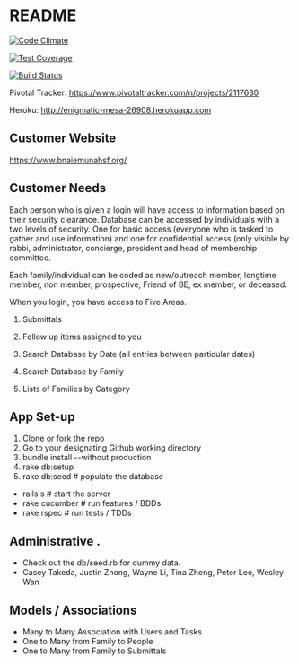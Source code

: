 # README

[![Code Climate](https://codeclimate.com/github/Justinzh1/Emunah/badges/gpa.svg)](https://codeclimate.com/github/Justinzh1/Emunah)

[![Test Coverage](https://codeclimate.com/github/Justinzh1/Emunah/badges/coverage.svg)](https://codeclimate.com/github/Justinzh1/Emunah/coverage)

[![Build Status](https://travis-ci.org/Justinzh1/Emunah.svg?branch=master)](https://travis-ci.org/Justinzh1/Emunah)

Pivotal Tracker: https://www.pivotaltracker.com/n/projects/2117630

Heroku: http://enigmatic-mesa-26908.herokuapp.com

## Customer Website
https://www.bnaiemunahsf.org/

## Customer Needs

Each person who is given a login will have access to information based on their security clearance.  Database can be accessed by individuals with a two levels of security.  One for basic access (everyone who is tasked to gather and use information) and one for confidential access (only visible by rabbi, administrator, concierge, president and head of membership committee. 

Each family/individual can be coded as new/outreach member, longtime member, non member, prospective, Friend of BE, ex member, or deceased. 

When you login, you have access to Five Areas.

1) Submittals

2) Follow up items assigned to you

3) Search Database by Date (all entries between particular dates)

4) Search Database by Family

5) Lists of Families by Category

## App Set-up

1) Clone or fork the repo
2) Go to your designating Github working directory 
3) bundle install --without production
4) rake db:setup
5) rake db:seed                                           # populate the database

- rails s                                                   # start the server
- rake cucumber                                             # run features / BDDs
- rake rspec                                                # run tests / TDDs

## Administrative .
- Check out the db/seed.rb for dummy data.
- Casey Takeda, Justin Zhong, Wayne Li, Tina Zheng, Peter Lee, Wesley Wan

## Models / Associations
- Many to Many Association with Users and Tasks
- One to Many from Family to People
- One to Many from Family to Submittals
